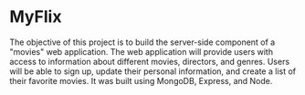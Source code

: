 # MyFlix

The objective of this project is to build the server-side component of a "movies" web application.
The web application will provide users with access to information about different movies, directors, and genres.
Users will be able to sign up, update their personal information, and create a list of their favorite movies.
It was built using MongoDB, Express, and Node.

